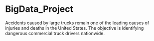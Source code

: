 # BigData_Project
Accidents caused by large trucks remain one of the leading causes of injuries and deaths in the  United States. The objective is identifying dangerous commercial truck drivers nationwide.
